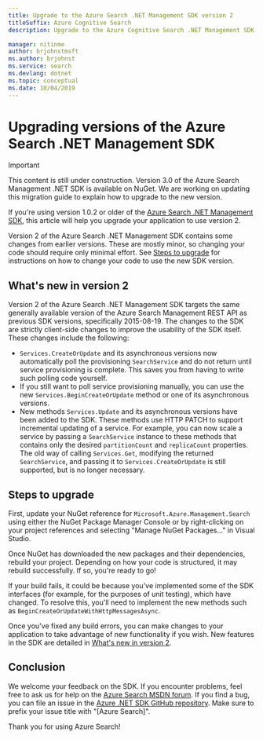 ```yaml
---
title: Upgrade to the Azure Search .NET Management SDK version 2
titleSuffix: Azure Cognitive Search
description: Upgrade to the Azure Cognitive Search .NET Management SDK version 2 from previous versions. Learn what's new and what code changes are required.

manager: nitinme
author: brjohnstmsft
ms.author: brjohnst
ms.service: search
ms.devlang: dotnet
ms.topic: conceptual
ms.date: 10/04/2019
---
```


# Upgrading versions of the Azure Search .NET Management SDK

> [!Important]
> This content is still under construction. Version 3.0 of the Azure Search Management .NET SDK is available on NuGet. We are working on updating this migration guide to explain how to upgrade to the new version. 
>

If you're using version 1.0.2 or older of the [Azure Search .NET Management SDK](https://aka.ms/search-mgmt-sdk), this article will help you upgrade your application to use version 2.

Version 2 of the Azure Search .NET Management SDK contains some changes from earlier versions. These are mostly minor, so changing your code should require only minimal effort. See [Steps to upgrade](#UpgradeSteps) for instructions on how to change your code to use the new SDK version.

<a name="WhatsNew"></a>

## What's new in version 2
Version 2 of the Azure Search .NET Management SDK targets the same generally available version of the Azure Search Management REST API as previous SDK versions, specifically 2015-08-19. The changes to the SDK are strictly client-side changes to improve the usability of the SDK itself. These changes include the following:

* `Services.CreateOrUpdate` and its asynchronous versions now automatically poll the provisioning `SearchService` and do not return until service provisioning is complete. This saves you from having to write such polling code yourself.
* If you still want to poll service provisioning manually, you can use the new `Services.BeginCreateOrUpdate` method or one of its asynchronous versions.
* New methods `Services.Update` and its asynchronous versions have been added to the SDK. These methods use HTTP PATCH to support incremental updating of a service. For example, you can now scale a service by passing a `SearchService` instance to these methods that contains only the desired `partitionCount` and `replicaCount` properties. The old way of calling `Services.Get`, modifying the returned `SearchService`, and passing it to `Services.CreateOrUpdate` is still supported, but is no longer necessary. 

<a name="UpgradeSteps"></a>

## Steps to upgrade
First, update your NuGet reference for `Microsoft.Azure.Management.Search` using either the NuGet Package Manager Console or by right-clicking on your project references and selecting "Manage NuGet Packages..." in Visual Studio.

Once NuGet has downloaded the new packages and their dependencies, rebuild your project. Depending on how your code is structured, it may rebuild successfully. If so, you're ready to go!

If your build fails, it could be because you've implemented some of the SDK interfaces (for example, for the purposes of unit testing), which have changed. To resolve this, you'll need to implement the new methods such as `BeginCreateOrUpdateWithHttpMessagesAsync`.

Once you've fixed any build errors, you can make changes to your application to take advantage of new functionality if you wish. New features in the SDK are detailed in [What's new in version 2](#WhatsNew).

## Conclusion
We welcome your feedback on the SDK. If you encounter problems, feel free to ask us for help on the [Azure Search MSDN forum](https://social.msdn.microsoft.com/Forums/azure/home?forum=azuresearch). If you find a bug, you can file an issue in the [Azure .NET SDK GitHub repository](https://github.com/Azure/azure-sdk-for-net/issues). Make sure to prefix your issue title with "[Azure Search]".

Thank you for using Azure Search!
